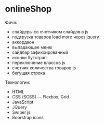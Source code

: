 # onlineShop

Фичи:

+ слайдеры со счетчиком слайдов в js
+ подгрузка товаров load more через jquery
+ аккордеон
+ выпадающее меню
+ сайдбар зафиксированный
+ иконки бутстрап
+ переключение классов js
+ счетчик количества товаров js
+ бегущая строка

Технологии:

+ HTML
+ CSS (SCSS) — Flexbox, Grid
+ JavaScript
+ JQuery
+ Swiper js
+ Boorstrap icons
